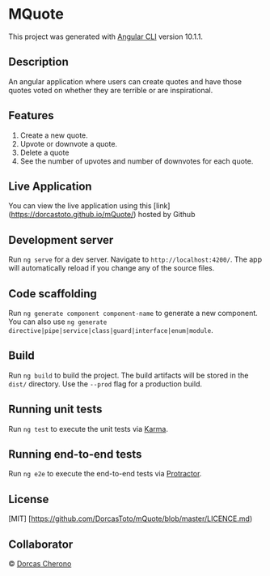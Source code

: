 # MQuote

This project was generated with [Angular CLI](https://github.com/angular/angular-cli) version 10.1.1.

## Description

An angular application where users can create quotes and have those quotes voted on whether they are terrible or are inspirational.

## Features

1. Create a new quote.
2. Upvote or downvote a quote.
3. Delete a quote
4. See the number of upvotes and number of downvotes for each quote.

## Live Application

You can view the live application using this [link] (https://dorcastoto.github.io/mQuote/) hosted by Github

## Development server

Run `ng serve` for a dev server. Navigate to `http://localhost:4200/`. The app will automatically reload if you change any of the source files.

## Code scaffolding

Run `ng generate component component-name` to generate a new component. You can also use `ng generate directive|pipe|service|class|guard|interface|enum|module`.

## Build

Run `ng build` to build the project. The build artifacts will be stored in the `dist/` directory. Use the `--prod` flag for a production build.

## Running unit tests

Run `ng test` to execute the unit tests via [Karma](https://karma-runner.github.io).

## Running end-to-end tests

Run `ng e2e` to execute the end-to-end tests via [Protractor](http://www.protractortest.org/).

## License

[MIT] [https://github.com/DorcasToto/mQuote/blob/master/LICENCE.md)

## Collaborator

 © [Dorcas Cherono](https://github.com/DorcasToto)
